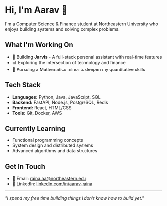# Hi, I'm Aarav 👋

I'm a Computer Science & Finance student at Northeastern University who enjoys building systems and solving complex problems.

## What I'm Working On
- 🤖 Building **Jarvis** - A full-stack personal assistant with real-time features
- 📊 Exploring the intersection of technology and finance
- 🧮 Pursuing a Mathematics minor to deepen my quantitative skills

## Tech Stack
- **Languages:** Python, Java, JavaScript, SQL
- **Backend:** FastAPI, Node.js, PostgreSQL, Redis
- **Frontend:** React, HTML/CSS
- **Tools:** Git, Docker, AWS

## Currently Learning
- Functional programming concepts
- System design and distributed systems
- Advanced algorithms and data structures

## Get In Touch
- 📧 Email: raina.aa@northeastern.edu
- 💼 LinkedIn: [linkedin.com/in/aarav-raina](https://linkedin.com/in/aarav-raina)

---

*"I spend my free time building things I don't know how to build yet."*
